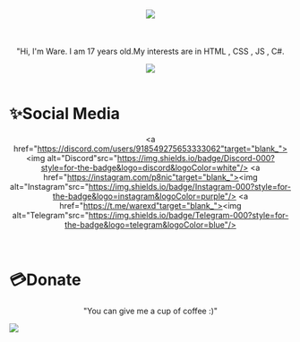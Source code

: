 <h1 align="center">
  <a href="https://git.io/typing-svg">
    <img src="https://readme-typing-svg.herokuapp.com?color=%F730E5B1&lines=Hello+!;I'm+Ware.&center=true&size=30">
  </a>
</h1>

</br>

<p align="center">
"Hi, I'm Ware. I am 17 years old.My interests are in HTML , CSS , JS , C#. </p>

<div align= "center">
<img src="[![Discord Presence](https://lanyard.cnrad.dev/api/918549275653333062?theme=light)](https://discord.com/users/918549275653333062)"/>
</div>

</br>

<h1>✨Social Media</h1>
<div align="center">

<a href="https://discord.com/users/918549275653333062"target="blank_"><img alt="Discord"src="https://img.shields.io/badge/Discord-000?style=for-the-badge&logo=discord&logoColor=white"/></a>
<a href="https://instagram.com/p8nic"target="blank_"><img alt="Instagram"src="https://img.shields.io/badge/Instagram-000?style=for-the-badge&logo=instagram&logoColor=purple"/></a>
<a href="https://t.me/warexd"target="blank_"><img  alt="Telegram"src="https://img.shields.io/badge/Telegram-000?style=for-the-badge&logo=telegram&logoColor=blue"/></a>
</div>

</br>

<h1>💳Donate</h1>

<p align="center">
"You can give me a cup of coffee :)"</p>
<a href="#">
<img src ="https://www.paypalobjects.com/en_US/i/btn/btn_donateCC_LG.gif">
</a>

